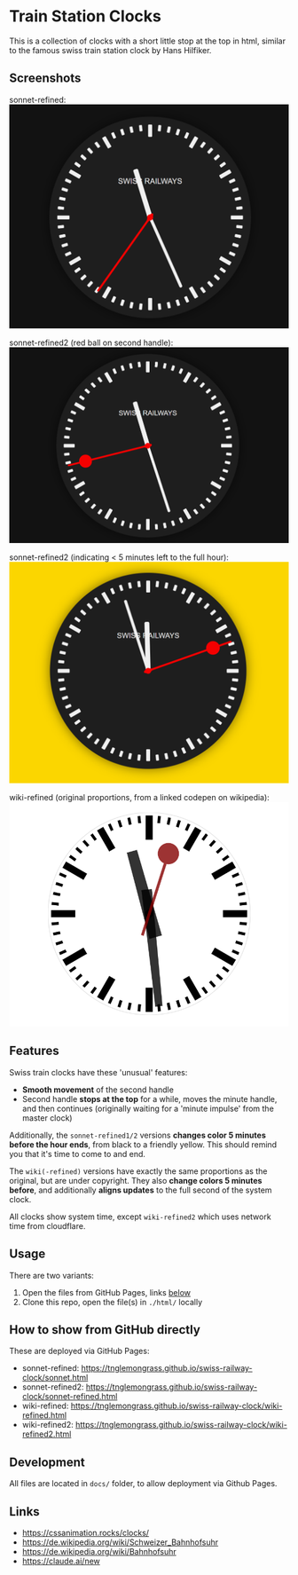 # Train Station Clocks

This is a collection of clocks with a short little stop at the top in html, similar to the famous swiss train station clock by Hans Hilfiker.

## Screenshots

sonnet-refined:
![Screenshot](media/sonnet-refined.png)

sonnet-refined2 (red ball on second handle):
![Screenshot](media/sonnet-refined2.png)

sonnet-refined2 (indicating < 5 minutes left to the full hour):
![Screenshot](media/sonnet-refined2-time-left.png)

wiki-refined (original proportions, from a linked codepen on wikipedia):
![Screenshot](media/wiki-refined.png)

## Features

Swiss train clocks have these 'unusual' features:

- **Smooth movement** of the second handle
- Second handle **stops at the top** for a while, moves the minute handle, and then continues (originally waiting for a 'minute impulse' from the master clock)

Additionally, the `sonnet-refined1/2` versions **changes color 5 minutes before the hour ends**, from black to a friendly yellow. This should remind you that it's time to come to and end.

The `wiki(-refined)` versions have exactly the same proportions as the original, but are under copyright. They also **change colors 5 minutes before**, and additionally **aligns updates** to the full second of the system clock.

All clocks show system time, except `wiki-refined2` which uses network time from cloudflare.

## Usage

There are two variants:
1. Open the files from GitHub Pages, links [below](#how-to-show-from-github-directly)
1. Clone this repo, open the file(s) in `./html/` locally

## How to show from GitHub directly

These are deployed via GitHub Pages:

- sonnet-refined: https://tnglemongrass.github.io/swiss-railway-clock/sonnet.html
- sonnet-refined2: https://tnglemongrass.github.io/swiss-railway-clock/sonnet-refined.html
- wiki-refined: https://tnglemongrass.github.io/swiss-railway-clock/wiki-refined.html
- wiki-refined2: https://tnglemongrass.github.io/swiss-railway-clock/wiki-refined2.html

## Development

All files are located in `docs/` folder, to allow deployment via Github Pages.

## Links

- https://cssanimation.rocks/clocks/
- https://de.wikipedia.org/wiki/Schweizer_Bahnhofsuhr
- https://de.wikipedia.org/wiki/Bahnhofsuhr
- https://claude.ai/new
